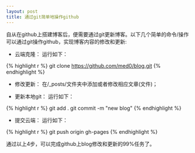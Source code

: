 ```yaml
---
layout: post
title: 通过git简单地操作github
---
```


自从在github上搭建博客后，便需要通过git更新博客。以下几个简单的命令/操作可以通过git操作github，实现博客内容的修改和更新:

- 云端克隆： 运行如下：

{% highlight r %}
git clone https://github.com/med0/blog.git
{% endhighlight %}



- 修改更新：  在/_posts/文件夹中添加或者修改相应文章(文件)；


- 更新本地git：  运行如下：

{% highlight r %}
git add .
git commit -m "new blog"
{% endhighlight %}

- 提交云端： 运行如下：

{% highlight r %}
git push origin gh-pages
{% endhighlight %}

通过以上4步，可以完成github上blog修改和更新的99%任务了。
